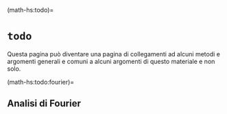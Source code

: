 (math-hs:todo)=
# $\texttt{todo}$

Questa pagina può diventare una pagina di collegamenti ad alcuni metodi e argomenti generali e comuni a alcuni argomenti di questo materiale e non solo.

(math-hs:todo:fourier)=
## Analisi di Fourier
